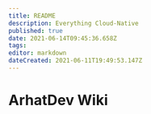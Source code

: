 ```yaml
---
title: README
description: Everything Cloud-Native
published: true
date: 2021-06-14T09:45:36.658Z
tags: 
editor: markdown
dateCreated: 2021-06-11T19:49:53.147Z
---
```


# ArhatDev Wiki
